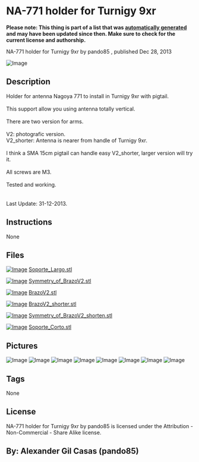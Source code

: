 NA-771 holder for Turnigy 9xr
===============
**Please note: This thing is part of a list that was [automatically generated](https://github.com/carlosgs/export-things) and may have been updated since then. Make sure to check for the current license and authorship.**  

NA-771 holder for Turnigy 9xr  by pando85 , published Dec 28, 2013

![Image](img/picture3_display_large.jpg)

Description
--------
Holder for antenna Nagoya 771 to install in Turnigy 9xr with pigtail.  <br />
<br />
This support allow you using antenna totally vertical.  <br />
<br />
There are two version for arms.   <br />
<br />
V2: photografic version.  <br />
V2_shorter: Antenna is nearer from handle of Turnigy 9xr.  <br />
<br />
I think a SMA 15cm pigtail can handle easy V2_shorter, larger version will try it.  <br />
<br />
All screws are M3.  <br />
<br />
Tested and working.   <br />
<br />
<br />
Last Update: 31-12-2013.

Instructions
--------
None

Files
--------
[![Image](img/Soporte_Largo_preview_tinycard.jpg)](Soporte_Largo.stl)
 [ Soporte_Largo.stl](Soporte_Largo.stl)  

[![Image](img/Symmetry_of_BrazoV2_preview_tinycard.jpg)](Symmetry_of_BrazoV2.stl)
 [ Symmetry_of_BrazoV2.stl](Symmetry_of_BrazoV2.stl)  

[![Image](img/BrazoV2_preview_tinycard.jpg)](BrazoV2.stl)
 [ BrazoV2.stl](BrazoV2.stl)  

[![Image](img/BrazoV2_shorter_preview_tinycard.jpg)](BrazoV2_shorter.stl)
 [ BrazoV2_shorter.stl](BrazoV2_shorter.stl)  

[![Image](img/Symmetry_of_BrazoV2_shorten_preview_tinycard.jpg)](Symmetry_of_BrazoV2_shorten.stl)
 [ Symmetry_of_BrazoV2_shorten.stl](Symmetry_of_BrazoV2_shorten.stl)  

[![Image](img/Soporte_Corto_preview_tinycard.jpg)](Soporte_Corto.stl)
 [ Soporte_Corto.stl](Soporte_Corto.stl)  



Pictures
--------
![Image](img/picture1_display_large.jpg)
![Image](img/picture2_display_large.jpg)
![Image](img/Symmetry_of_BrazoV2_display_large.jpg)
![Image](img/BrazoV2_shorter_display_large.jpg)
![Image](img/Soporte_Largo_display_large.jpg)
![Image](img/Soporte_Corto_display_large.jpg)
![Image](img/Symmetry_of_BrazoV2_shorten_display_large.jpg)
![Image](img/BrazoV2_display_large.jpg)


Tags
--------
None  

  

License
--------
NA-771 holder for Turnigy 9xr by pando85 is licensed under the Attribution - Non-Commercial - Share Alike license.  



By: Alexander Gil Casas (pando85)
--------
 